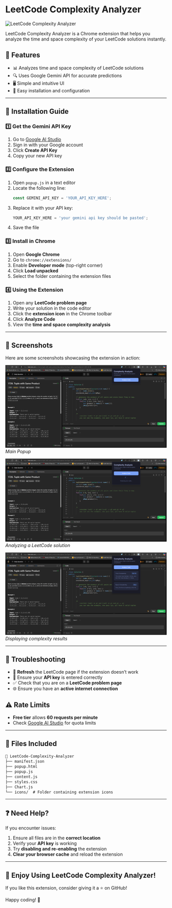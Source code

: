 # LeetCode Complexity Analyzer

![LeetCode Complexity Analyzer](icons/logo128.png)

LeetCode Complexity Analyzer is a Chrome extension that helps you analyze the time and space complexity of your LeetCode solutions instantly.

## 🚀 Features

- 📊 Analyzes time and space complexity of LeetCode solutions
- 🔍 Uses Google Gemini API for accurate predictions
- 🖥️ Simple and intuitive UI
- 🔧 Easy installation and configuration

---

## 📌 Installation Guide

### 1️⃣ Get the Gemini API Key

1. Go to [Google AI Studio](https://makersuite.google.com/app/apikey)
2. Sign in with your Google account
3. Click **Create API Key**
4. Copy your new API key

### 2️⃣ Configure the Extension

1. Open `popup.js` in a text editor
2. Locate the following line:
   ```js
   const GEMINI_API_KEY = 'YOUR_API_KEY_HERE';
   ```
3. Replace it with your API key:
   ```js
   YOUR_API_KEY_HERE = 'your gemini api key should be pasted';
   ```
4. Save the file

### 3️⃣ Install in Chrome

1. Open **Google Chrome**
2. Go to `chrome://extensions/`
3. Enable **Developer mode** (top-right corner)
4. Click **Load unpacked**
5. Select the folder containing the extension files

### 4️⃣ Using the Extension

1. Open any **LeetCode problem page**
2. Write your solution in the code editor
3. Click the **extension icon** in the Chrome toolbar
4. Click **Analyze Code**
5. View the **time and space complexity analysis**

---

## 📸 Screenshots

Here are some screenshots showcasing the extension in action:

![Extension Screenshot 1](screenshots/s1.png)
*Main Popup*

![Extension Screenshot 2](screenshots/s2.png)
*Analyzing a LeetCode solution*

![Extension Screenshot 3](screenshots/s3.png)
*Displaying complexity results*

---

## 🔧 Troubleshooting

- 🔄 **Refresh** the LeetCode page if the extension doesn’t work
- 🔑 Ensure your **API key** is entered correctly
- ✅ Check that you are on a **LeetCode problem page**
- 🌐 Ensure you have an **active internet connection**

## ⚠️ Rate Limits

- **Free tier** allows **60 requests per minute**
- Check [Google AI Studio](https://makersuite.google.com/app/apikey) for quota limits

---

## 📂 Files Included

```
📂 LeetCode-Complexity-Analyzer
├── manifest.json
├── popup.html
├── popup.js
├── content.js
├── styles.css
├── Chart.js
└── icons/  # Folder containing extension icons
```

---

## ❓ Need Help?

If you encounter issues:

1. Ensure all files are in the **correct location**
2. Verify your **API key** is working
3. Try **disabling and re-enabling** the extension
4. **Clear your browser cache** and reload the extension

---

## 🎉 Enjoy Using LeetCode Complexity Analyzer!

If you like this extension, consider giving it a ⭐ on GitHub!

Happy coding! 🚀

